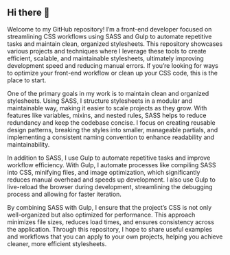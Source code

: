 ## Hi there 👋

Welcome to my GitHub repository! I’m a front-end developer focused on streamlining CSS workflows using SASS and Gulp to automate repetitive tasks and maintain clean, organized stylesheets. This repository showcases various projects and techniques where I leverage these tools to create efficient, scalable, and maintainable stylesheets, ultimately improving development speed and reducing manual errors. If you’re looking for ways to optimize your front-end workflow or clean up your CSS code, this is the place to start.

One of the primary goals in my work is to maintain clean and organized stylesheets. Using SASS, I structure stylesheets in a modular and maintainable way, making it easier to scale projects as they grow. With features like variables, mixins, and nested rules, SASS helps to reduce redundancy and keep the codebase concise. I focus on creating reusable design patterns, breaking the styles into smaller, manageable partials, and implementing a consistent naming convention to enhance readability and maintainability.

In addition to SASS, I use Gulp to automate repetitive tasks and improve workflow efficiency. With Gulp, I automate processes like compiling SASS into CSS, minifying files, and image optimization, which significantly reduces manual overhead and speeds up development. I also use Gulp to live-reload the browser during development, streamlining the debugging process and allowing for faster iteration.

By combining SASS with Gulp, I ensure that the project’s CSS is not only well-organized but also optimized for performance. This approach minimizes file sizes, reduces load times, and ensures consistency across the application. Through this repository, I hope to share useful examples and workflows that you can apply to your own projects, helping you achieve cleaner, more efficient stylesheets.
